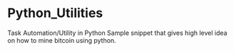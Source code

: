 # Python_Utilities
Task Automation/Utility in Python
Sample snippet that gives high level idea on how to mine bitcoin using python.
